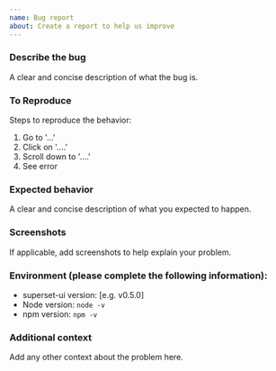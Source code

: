 ```yaml
---
name: Bug report
about: Create a report to help us improve
---
```


### Describe the bug

A clear and concise description of what the bug is.

### To Reproduce

Steps to reproduce the behavior:

1. Go to '...'
2. Click on '....'
3. Scroll down to '....'
4. See error

### Expected behavior

A clear and concise description of what you expected to happen.

### Screenshots

If applicable, add screenshots to help explain your problem.

### Environment (please complete the following information):

- superset-ui version: [e.g. v0.5.0]
- Node version: `node -v`
- npm version: `npm -v`

### Additional context

Add any other context about the problem here.
